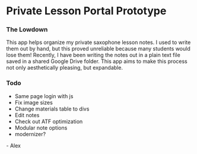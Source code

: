# Private Lesson Portal Prototype

### The Lowdown

This app helps organize my private saxophone lesson notes. I used to write them out by hand, but this proved unreliable because many students would lose them! Recently, I have been writing the notes out in a plain text file saved in a shared Google Drive folder. This app aims to make this process not only aesthetically pleasing, but expandable.


### Todo

* Same page login with js
* Fix image sizes
* Change materials table to divs
* Edit notes
* Check out ATF optimization
* Modular note options
* modernizer?

\- Alex
